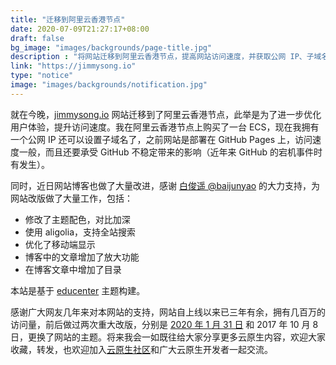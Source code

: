 ```yaml
---
title: "迁移到阿里云香港节点"
date: 2020-07-09T21:27:17+08:00
draft: false
bg_image: "images/backgrounds/page-title.jpg"
description : "将网站迁移到阿里云香港节点，提高网站访问速度，并获取公网 IP、子域名的便利。"
link: "https://jimmysong.io"
type: "notice"
image: "images/backgrounds/notification.jpg"
---
```


就在今晚，[jimmysong.io](https://jimmysong.io) 网站迁移到了阿里云香港节点，此举是为了进一步优化用户体验，提升访问速度。我在阿里云香港节点上购买了一台 ECS，现在我拥有一个公网 IP 还可以设置子域名了，之前网站是部署在 GitHub Pages 上，访问速度一般，而且还要承受 GitHub 不稳定带来的影响（近年来 GitHub 的宕机事件时有发生）。

同时，近日网站博客也做了大量改进，感谢 [白俊遥 @baijunyao](https://github.com/baijunyao) 的大力支持，为网站改版做了大量工作，包括：

- 修改了主题配色，对比加深
- 使用 aligolia，支持全站搜索
- 优化了移动端显示
- 博客中的文章增加了放大功能
- 在博客文章中增加了目录

本站是基于 [educenter](https://github.com/themefisher/educenter-hugo) 主题构建。

感谢广大网友几年来对本网站的支持，网站自上线以来已三年有余，拥有几百万的访问量，前后做过两次重大改版，分别是 [2020 年 1 月 31 日](/notice/website-revision-notice/) 和 2017 年 10 月 8 日，更换了网站的主题。将来我会一如既往给大家分享更多云原生内容，欢迎大家收藏，转发，也欢迎加入[云原生社区](https://cloudnative.to)和广大云原生开发者一起交流。
